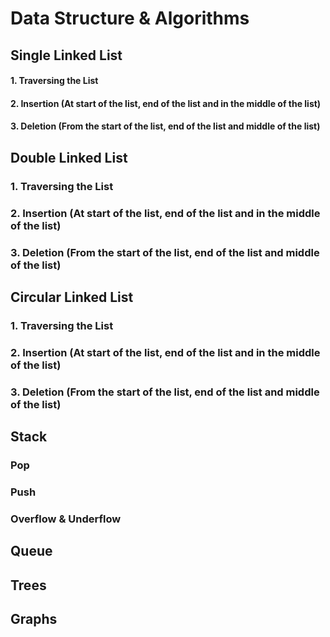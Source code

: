 # Data Structure & Algorithms
## Single Linked List
#### 1. Traversing the List
#### 2. Insertion (At start of the list, end of the list and in the middle of the list)
#### 3. Deletion (From the start of the list, end of the list and middle of the list)
## Double Linked List
### 1. Traversing the List
### 2. Insertion (At start of the list, end of the list and in the middle of the list)
### 3. Deletion (From the start of the list, end of the list and middle of the list)
## Circular Linked List
### 1. Traversing the List
### 2. Insertion (At start of the list, end of the list and in the middle of the list)
### 3. Deletion (From the start of the list, end of the list and middle of the list)
## Stack
### Pop
### Push
### Overflow & Underflow
## Queue
## Trees
## Graphs